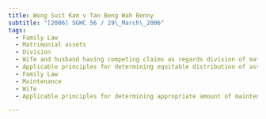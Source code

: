 ```yaml
---
title: Wong Suit Kam v Tan Beng Wah Benny 
subtitle: "[2006] SGHC 56 / 29\_March\_2006"
tags:
  - Family Law
  - Matrimonial assets
  - Division
  - Wife and husband having competing claims as regards division of matrimonial property
  - Applicable principles for determining equitable distribution of assets
  - Family Law
  - Maintenance
  - Wife
  - Applicable principles for determining appropriate amount of maintenance

---
```


